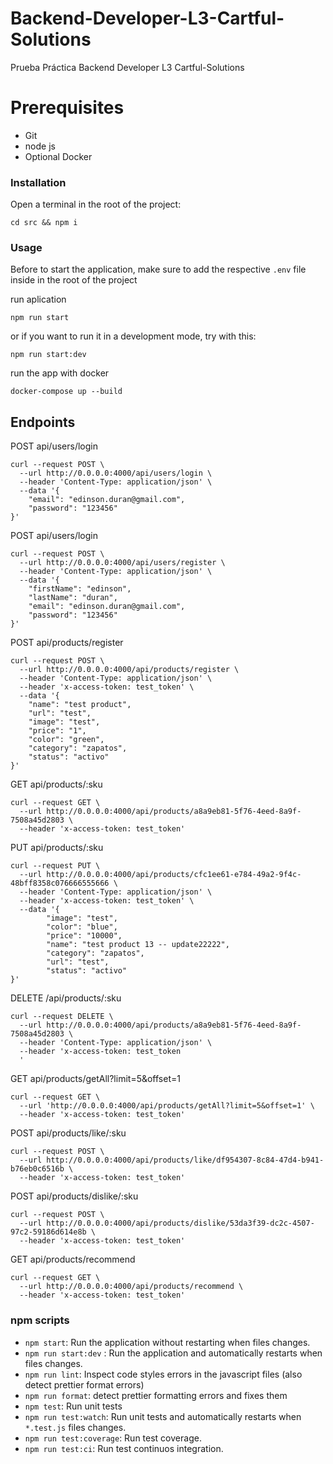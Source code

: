 # Backend-Developer-L3-Cartful-Solutions
Prueba Práctica Backend Developer L3 Cartful-Solutions
# Prerequisites
* Git
* node js
* Optional Docker

### Installation

Open a terminal in the root of the project:

```
cd src && npm i
```
### Usage
Before to start the application, make sure to add the respective `.env` file inside in the root of the project

run aplication 

```
npm run start
```

or if you want to run it in a development mode, try with this:

```
npm run start:dev
```

run the app with docker
```
docker-compose up --build
```
## Endpoints
POST api/users/login
```
curl --request POST \
  --url http://0.0.0.0:4000/api/users/login \
  --header 'Content-Type: application/json' \
  --data '{
	"email": "edinson.duran@gmail.com",
	"password": "123456"
}'
```

POST api/users/login

```
curl --request POST \
  --url http://0.0.0.0:4000/api/users/register \
  --header 'Content-Type: application/json' \
  --data '{
	"firstName": "edinson",
	"lastName": "duran",
	"email": "edinson.duran@gmail.com",
	"password": "123456"
}'
```

POST api/products/register
```
curl --request POST \
  --url http://0.0.0.0:4000/api/products/register \
  --header 'Content-Type: application/json' \
  --header 'x-access-token: test_token' \
  --data '{
	"name": "test product",
	"url": "test",
	"image": "test",
	"price": "1",
	"color": "green",
	"category": "zapatos",
	"status": "activo"
}'
```
GET api/products/:sku
```
curl --request GET \
  --url http://0.0.0.0:4000/api/products/a8a9eb81-5f76-4eed-8a9f-7508a45d2803 \
  --header 'x-access-token: test_token'
```
PUT api/products/:sku
```
curl --request PUT \
  --url http://0.0.0.0:4000/api/products/cfc1ee61-e784-49a2-9f4c-48bff8358c076666555666 \
  --header 'Content-Type: application/json' \
  --header 'x-access-token: test_token' \
  --data '{
		"image": "test",
		"color": "blue",
		"price": "10000",
		"name": "test product 13 -- update22222",
		"category": "zapatos",
		"url": "test",
		"status": "activo"
}'
```
DELETE /api/products/:sku
```
curl --request DELETE \
  --url http://0.0.0.0:4000/api/products/a8a9eb81-5f76-4eed-8a9f-7508a45d2803 \
  --header 'Content-Type: application/json' \
  --header 'x-access-token: test_token
  '
```
GET api/products/getAll?limit=5&offset=1
```
curl --request GET \
  --url 'http://0.0.0.0:4000/api/products/getAll?limit=5&offset=1' \
  --header 'x-access-token: test_token'
```
POST api/products/like/:sku

```
curl --request POST \
  --url http://0.0.0.0:4000/api/products/like/df954307-8c84-47d4-b941-b76eb0c6516b \
  --header 'x-access-token: test_token'
```
POST api/products/dislike/:sku

```
curl --request POST \
  --url http://0.0.0.0:4000/api/products/dislike/53da3f39-dc2c-4507-97c2-59186d614e8b \
  --header 'x-access-token: test_token'
```
GET api/products/recommend
```
curl --request GET \
  --url http://0.0.0.0:4000/api/products/recommend \
  --header 'x-access-token: test_token'
```

### npm scripts

- `npm start`: Run the application without restarting when files changes.
- `npm run start:dev` : Run the application and automatically restarts when files changes.
- `npm run lint`: Inspect code styles errors in the javascript files (also detect prettier format errors)
- `npm run format`: detect prettier formatting errors and fixes them
- `npm test`: Run unit tests
- `npm run test:watch`: Run unit tests and automatically restarts when `*.test.js` files changes.
- `npm run test:coverage`: Run test coverage.
- `npm run test:ci`: Run test continuos integration.
